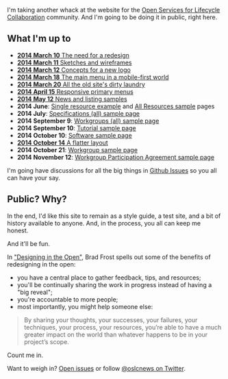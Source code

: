I'm taking another whack at the website for the [Open Services for Lifecycle Collaboration](http://open-services.net/) community. And I'm going to be doing it in public, right here.

## What I'm up to

- [**2014 March 10** The need for a redesign](./posts/why.html)
- [**2014 March 11** Sketches and wireframes](./posts/wireframes.html)
- [**2014 March 12** Concepts for a new logo](./posts/logo.html)
- [**2014 March 18** The main menu in a mobile-first world](./posts/mobile-first.html)
- [**2014 March 20** All the old site's dirty laundry](./posts/cruft.html)
- [**2014 April 15** Responsive primary menus](./posts/main-menus.html)
- [**2014 May 12** News and listing samples](./posts/main-menus.html)
- **2014 June**: [Single resource example](./samples/resource.html) and [All Resources sample](./samples/resources.html) pages
- **2014 July**: [Specifications (all) sample page](./samples/specifications.html)
- **2014 September 9**: [Workgroups (all) sample page](./samples/workgroups.html)
- **2014 September 10**: [Tutorial sample page](./samples/tutorial.html)
- **2014 October 10**: [Software sample page](./samples/software.html)
- [**2014 October 14** A flatter layout](./posts/i-like-to-live-dangerously.html)
- **2014 October 21**: [Workgroup sample page](./samples/workgroup.html)
- **2014 November 12**: [Workgroup Participation Agreement sample page](./samples/wpa.html)

I'm going have discussions for all the big things in [Github Issues](https://github.com/OSLC/redesign/issues) so you all can have your say.

## Public? Why?

In the end, I'd like this site to remain as a style guide, a test site, and a bit of history available to anyone. And, in the process, you all can keep me honest. 

And it'll be fun. 

In ["Designing in the Open"](http://bradfrostweb.com/blog/post/designing-in-the-open/), Brad Frost spells out some of the benefits of redesigning in the open:

- you have a central place to gather feedback, tips, and resources;
- you'll be continually sharing the work in progress instead of having a "big reveal";
- you're accountable to more people;
- most importantly, you might help someone else:

> By sharing your thoughts, your successes, your failures, your techniques, your process, your resources, you’re able to have a much greater impact on the world than whatever happens to be in your project’s scope.

Count me in.

Want to weigh in? [Open issues](https://github.com/OSLC/redesign/issues) or follow [@oslcnews on Twitter](https://twitter.com/oslcnews).
